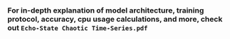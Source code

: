 ### For in-depth explanation of model architecture, training protocol, accuracy, cpu usage calculations, and more, check out `Echo-State Chaotic Time-Series.pdf`

